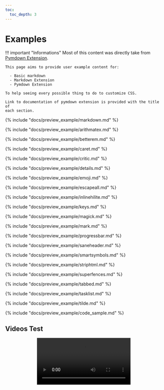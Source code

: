 ```yaml
---
toc:
  toc_depth: 3
---
```


# Examples

!!! important "Informations"
    Most of this content was directly take from [Pymdown
    Extension](https://facelessuser.github.io/pymdown-extensions/).

    This page aims to provide user example content for:

      - Basic markdown
      - Markdown Extension
      - Pymdown Extension

    To help seeing every possible thing to do to customize CSS.

    Link to documentation of pymdown extension is provided with the title of
    each section.

{% include "docs/preview_example/markdown.md" %}

{% include "docs/preview_example/arithmatex.md" %}

{% include "docs/preview_example/betterem.md" %}

{% include "docs/preview_example/caret.md" %}

{% include "docs/preview_example/critic.md" %}

{% include "docs/preview_example/details.md" %}

{% include "docs/preview_example/emoji.md" %}

{% include "docs/preview_example/escapeall.md" %}

{% include "docs/preview_example/inlinehilite.md" %}

{% include "docs/preview_example/keys.md" %}

{% include "docs/preview_example/magick.md" %}

{% include "docs/preview_example/mark.md" %}

{% include "docs/preview_example/progressbar.md" %}

{% include "docs/preview_example/saneheader.md" %}

{% include "docs/preview_example/smartsymbols.md" %}

{% include "docs/preview_example/striphtml.md" %}

{% include "docs/preview_example/superfences.md" %}

{% include "docs/preview_example/tabbed.md" %}

{% include "docs/preview_example/tasklist.md" %}

{% include "docs/preview_example/tilde.md" %}

{% include "docs/preview_example/code_sample.md" %}

## Videos Test

<div id="html5-videos" align="center">
  <video controls>
    <source src="http://techslides.com/demos/sample-videos/small.webm" type="video/webm">
    Your browser does not support HTML5 video.
  </video>
</div>
